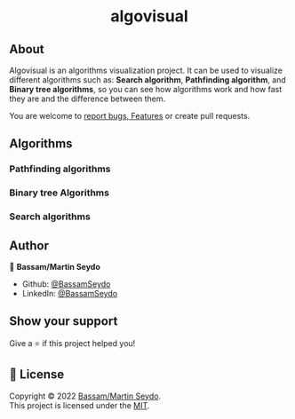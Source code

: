 <h1 align="center"> algovisual </h1>


## About

Algovisual is an algorithms visualization project. It can be used to visualize different algorithms such as: **Search algorithm**, **Pathfinding algorithm**, and **Binary tree algorithms**, so you can see how algorithms work and how fast they are and the difference between them.

You are welcome to [report bugs, Features](https://github.com/seydobassam/tree-visualizer/issues) or create pull requests. 

## Algorithms 

### Pathfinding algorithms

### Binary tree Algorithms

### Search algorithms


## Author
👤 **Bassam/Martin Seydo**

- Github: [@BassamSeydo](https://github.com/seydobassam)
- LinkedIn: [@BassamSeydo](https://linkedin.com/in/bassam-seydo-3a887a150/)

## Show your support

Give a ⭐️ if this project helped you!

## 📝 License

Copyright © 2022 [Bassam/Martin Seydo](https://github.com/seydobassam).<br />
This project is licensed under the [MIT](https://github.com/seydobassam/tree-visualizer/blob/master/LICENSE).
